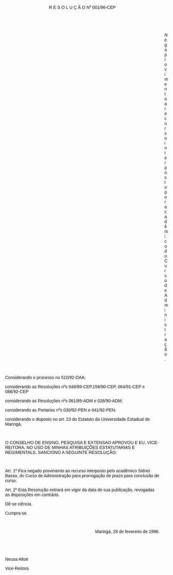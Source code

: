 <BODY TEXT="#000000">

<FONT FACE="Arial">
<P ALIGN="CENTER">R E S O L U &Ccedil; &Atilde; O Nº 001/96-CEP</P>

<P>&nbsp;</P>
<P>&nbsp;</P><DIR>
<DIR>
<DIR>
<DIR>
<DIR>
<DIR>
<DIR>
<DIR>
<DIR>
<DIR>
<DIR>
<DIR>
<DIR>

<P ALIGN="JUSTIFY">Nega provimento a recurso interposto por acad&ecirc;mico do Curso de Administra&ccedil;&atilde;o.</P>

<P>&nbsp;</P></DIR>
</DIR>
</DIR>
</DIR>
</DIR>
</DIR>
</DIR>
</DIR>
</DIR>
</DIR>
</DIR>
</DIR>
</DIR>

<P>Considerando o processo no 510/92-DAA;</P>
<P>considerando as Resolu&ccedil;&otilde;es nºs  048/89-CEP,156/90-CEP, 064/91-CEP e 086/92-CEP</P>
<P>considerando as Resolu&ccedil;&otilde;es nºs 061/89-ADM e 026/90-ADM;</P>
<P>considerando as Portarias nºs 030/92-PEN e 041/92-PEN;</P>
<P>considerando o disposto no art. 23 do Estatuto da Universidade Estadual de Maring&aacute;,</P>

<P>&nbsp;</P>
<P>O CONSELHO DE ENSINO, PESQUISA E EXTENSAO APROVOU E EU, VICE-REITORA, NO USO DE MINHAS ATRIBUI&Ccedil;&Otilde;ES ESTATUTARIAS E REGIMENTALS, SANCIONO A SEGUINTE RESOLU&Ccedil;&Atilde;O:</P>

<P>&nbsp;</P>
<P>Art. 1º Fica negado provimento ao recurso interposto pelo acad&ecirc;mico Sidnei Basso, do Curso de Administra&ccedil;&atilde;o para prorroga&ccedil;&atilde;o de prazo para conclus&atilde;o de curso.</P>
<P>Art. 2º Esta ResoIu&ccedil;&atilde;o entrar&aacute; em vigor da data de sua publica&ccedil;&atilde;o, revogadas as disposi&ccedil;&otilde;es em contr&aacute;rio.</P>
<P>D&ecirc;-se ci&ecirc;ncia.</P>
<P>Cumpra-se.</P>

<P>&nbsp;</P>
<P ALIGN="RIGHT">Maring&aacute;, 28 de fevereiro de 1996.</P>

<P>&nbsp;</P>
<P>&nbsp;</P>
<P>&#9;&#9;&#9;&#9;&#9;&#9;&#9;&#9;Neusa Alto&eacute;</P>
<P>     &#9;&#9;&#9;&#9;&#9;&#9;&#9;&#9;Vice-Reitora</P></FONT></BODY>
